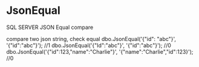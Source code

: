 # JsonEqual
SQL SERVER JSON Equal compare

compare two json string, check equal
dbo.JsonEqual('{"id":  "abc"}', '{"id":"abc"}');	//1
dbo.JsonEqual('{"Id":"abc"}', '{"id":"abc"}');		//0
dbo.JsonEqual('{"id":123,"name":"Charlie"}', '{"name":"Charlie","id":123}');	//0
